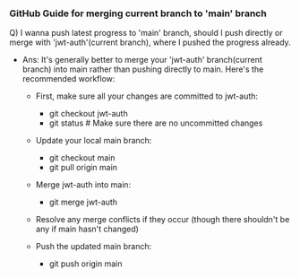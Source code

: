 ### GitHub Guide for merging current branch to 'main' branch
Q) I wanna push latest progress to 'main' branch, should I push directly or merge with 'jwt-auth'(current branch), where I pushed the progress already.
- Ans:
  It's generally better to merge your 'jwt-auth' branch(current branch) into main rather than pushing directly to main.
  Here's the recommended workflow:

  - First, make sure all your changes are committed to jwt-auth:
    - git checkout jwt-auth
    - git status  # Make sure there are no uncommitted changes

  - Update your local main branch:
    - git checkout main
    - git pull origin main

  - Merge jwt-auth into main:
    - git merge jwt-auth

  - Resolve any merge conflicts if they occur (though there shouldn't be any if main hasn't changed)
  - Push the updated main branch:
    - git push origin main